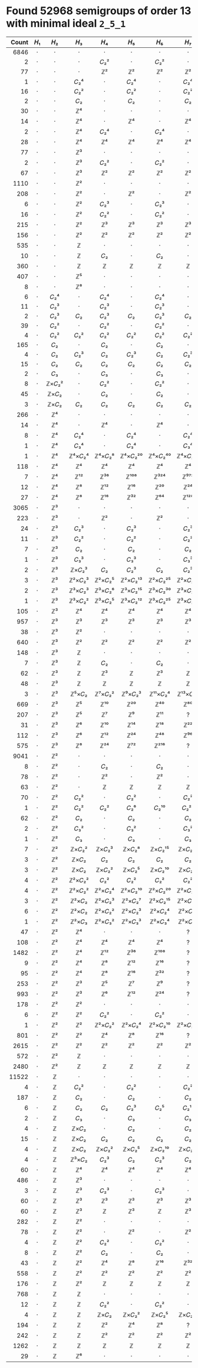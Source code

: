 # Found 52968 semigroups of order 13 with minimal ideal `2_5_1`


Count | 𝐻₁ | 𝐻₂ | 𝐻₃ | 𝐻₄ | 𝐻₅ | 𝐻₆ | 𝐻₇ | 𝐻₈ | 𝐻₉ | 𝐻₁₀
--: | :--: | :--: | :--: | :--: | :--: | :--: | :--: | :--: | :--: | :--:
6846 | · | · | · | · | · | · | · | · | · | ·
2 | · | · | · | 𝐶₂² | · | 𝐶₂² | · | 𝐶₂² | · | 𝐶₂²
77 | · | · | · | ℤ² | ℤ² | ℤ² | ℤ² | ℤ² | ℤ² | ℤ²
1 | · | · | 𝐶₂⁴ | · | 𝐶₂⁴ | · | 𝐶₂⁴ | · | 𝐶₂⁴ | ·
16 | · | · | 𝐶₂² | · | 𝐶₂² | · | 𝐶₂² | · | 𝐶₂² | ·
2 | · | · | 𝐶₂ | · | 𝐶₂ | · | 𝐶₂ | · | 𝐶₂ | ·
30 | · | · | ℤ⁴ | · | · | · | · | · | · | ·
14 | · | · | ℤ⁴ | · | ℤ⁴ | · | ℤ⁴ | · | ℤ⁴ | ·
2 | · | · | ℤ⁴ | 𝐶₂⁴ | · | 𝐶₂⁴ | · | 𝐶₂⁴ | · | 𝐶₂⁴
28 | · | · | ℤ⁴ | ℤ⁴ | ℤ⁴ | ℤ⁴ | ℤ⁴ | ℤ⁴ | ℤ⁴ | ℤ⁴
77 | · | · | ℤ³ | · | · | · | · | · | · | ·
2 | · | · | ℤ³ | 𝐶₂² | · | 𝐶₂² | · | 𝐶₂² | · | 𝐶₂²
67 | · | · | ℤ³ | ℤ² | ℤ² | ℤ² | ℤ² | ℤ² | ℤ² | ℤ²
1110 | · | · | ℤ² | · | · | · | · | · | · | ·
208 | · | · | ℤ² | · | ℤ² | · | ℤ² | · | ℤ² | ·
6 | · | · | ℤ² | 𝐶₂³ | · | 𝐶₂³ | · | 𝐶₂³ | · | 𝐶₂³
16 | · | · | ℤ² | 𝐶₂² | · | 𝐶₂² | · | 𝐶₂² | · | 𝐶₂²
215 | · | · | ℤ² | ℤ³ | ℤ³ | ℤ³ | ℤ³ | ℤ³ | ℤ³ | ℤ³
156 | · | · | ℤ² | ℤ² | ℤ² | ℤ² | ℤ² | ℤ² | ℤ² | ℤ²
535 | · | · | ℤ | · | · | · | · | · | · | ·
10 | · | · | ℤ | 𝐶₂ | · | 𝐶₂ | · | 𝐶₂ | · | 𝐶₂
360 | · | · | ℤ | ℤ | ℤ | ℤ | ℤ | ℤ | ℤ | ℤ
407 | · | · | ℤ⁵ | · | · | · | · | · | · | ·
8 | · | · | ℤ⁸ | · | · | · | · | · | · | ·
6 | · | 𝐶₂⁴ | · | 𝐶₂⁴ | · | 𝐶₂⁴ | · | 𝐶₂⁴ | · | 𝐶₂⁴
11 | · | 𝐶₂³ | · | 𝐶₂³ | · | 𝐶₂³ | · | 𝐶₂³ | · | 𝐶₂³
2 | · | 𝐶₂³ | 𝐶₂ | 𝐶₂³ | 𝐶₂ | 𝐶₂³ | 𝐶₂ | 𝐶₂³ | 𝐶₂ | 𝐶₂³
39 | · | 𝐶₂² | · | 𝐶₂² | · | 𝐶₂² | · | 𝐶₂² | · | 𝐶₂²
4 | · | 𝐶₂² | 𝐶₂² | 𝐶₂² | 𝐶₂² | 𝐶₂² | 𝐶₂² | 𝐶₂² | 𝐶₂² | 𝐶₂²
165 | · | 𝐶₂ | · | 𝐶₂ | · | 𝐶₂ | · | 𝐶₂ | · | 𝐶₂
4 | · | 𝐶₂ | 𝐶₂³ | 𝐶₂ | 𝐶₂³ | 𝐶₂ | 𝐶₂³ | 𝐶₂ | 𝐶₂³ | 𝐶₂
15 | · | 𝐶₂ | 𝐶₂ | 𝐶₂ | 𝐶₂ | 𝐶₂ | 𝐶₂ | 𝐶₂ | 𝐶₂ | 𝐶₂
2 | · | 𝐶₃ | · | 𝐶₃ | · | 𝐶₃ | · | 𝐶₃ | · | 𝐶₃
8 | · | ℤ×𝐶₂² | · | 𝐶₂² | · | 𝐶₂² | · | 𝐶₂² | · | 𝐶₂²
45 | · | ℤ×𝐶₂ | · | 𝐶₂ | · | 𝐶₂ | · | 𝐶₂ | · | 𝐶₂
3 | · | ℤ×𝐶₂ | 𝐶₂ | 𝐶₂ | 𝐶₂ | 𝐶₂ | 𝐶₂ | 𝐶₂ | 𝐶₂ | 𝐶₂
266 | · | ℤ⁴ | · | · | · | · | · | · | · | ·
14 | · | ℤ⁴ | · | ℤ⁴ | · | ℤ⁴ | · | ℤ⁴ | · | ℤ⁴
8 | · | ℤ⁴ | 𝐶₂⁴ | · | 𝐶₂⁴ | · | 𝐶₂⁴ | · | 𝐶₂⁴ | ·
1 | · | ℤ⁴ | 𝐶₃⁴ | · | 𝐶₃⁴ | · | 𝐶₃⁴ | · | 𝐶₃⁴ | ·
1 | · | ℤ⁴ | ℤ⁴×𝐶₂⁴ | ℤ⁴×𝐶₂⁸ | ℤ⁴×𝐶₂²⁰ | ℤ⁴×𝐶₂⁴⁰ | ℤ⁴×𝐶₂⁸⁴ | ℤ⁴×𝐶₂¹⁶⁸ | ℤ⁴×𝐶₂³⁴⁰ | ℤ⁴×𝐶₂⁶⁸⁰
118 | · | ℤ⁴ | ℤ⁴ | ℤ⁴ | ℤ⁴ | ℤ⁴ | ℤ⁴ | ℤ⁴ | ℤ⁴ | ℤ⁴
7 | · | ℤ⁴ | ℤ¹² | ℤ³⁶ | ℤ¹⁰⁸ | ℤ³²⁴ | ℤ⁹⁷² | ℤ²⁹¹⁶ | ℤ⁸⁷⁴⁸ | ℤ²⁶²⁴⁴
12 | · | ℤ⁴ | ℤ⁸ | ℤ¹² | ℤ¹⁶ | ℤ²⁰ | ℤ²⁴ | ℤ²⁸ | ℤ³² | ℤ³⁶
27 | · | ℤ⁴ | ℤ⁸ | ℤ¹⁶ | ℤ³² | ℤ⁶⁴ | ℤ¹²⁸ | ℤ²⁵⁶ | ℤ⁵¹² | ℤ¹⁰²⁴
3065 | · | ℤ³ | · | · | · | · | · | · | · | ·
223 | · | ℤ³ | · | ℤ² | · | ℤ² | · | ℤ² | · | ℤ²
24 | · | ℤ³ | 𝐶₂³ | · | 𝐶₂³ | · | 𝐶₂³ | · | 𝐶₂³ | ·
11 | · | ℤ³ | 𝐶₂² | · | 𝐶₂² | · | 𝐶₂² | · | 𝐶₂² | ·
7 | · | ℤ³ | 𝐶₂ | · | 𝐶₂ | · | 𝐶₂ | · | 𝐶₂ | ·
1 | · | ℤ³ | 𝐶₃³ | · | 𝐶₃³ | · | 𝐶₃³ | · | 𝐶₃³ | ·
2 | · | ℤ³ | ℤ×𝐶₂³ | 𝐶₂ | 𝐶₂³ | 𝐶₂ | 𝐶₂³ | 𝐶₂ | 𝐶₂³ | 𝐶₂
3 | · | ℤ³ | ℤ²×𝐶₂³ | ℤ²×𝐶₂⁵ | ℤ²×𝐶₂¹³ | ℤ²×𝐶₂²⁵ | ℤ²×𝐶₂⁵³ | ℤ²×𝐶₂¹⁰⁵ | ℤ²×𝐶₂²¹³ | ℤ²×𝐶₂⁴²⁵
2 | · | ℤ³ | ℤ³×𝐶₂³ | ℤ³×𝐶₂⁶ | ℤ³×𝐶₂¹⁵ | ℤ³×𝐶₂³⁰ | ℤ³×𝐶₂⁶³ | ℤ³×𝐶₂¹²⁶ | ℤ³×𝐶₂²⁵⁵ | ℤ³×𝐶₂⁵¹⁰
1 | · | ℤ³ | ℤ³×𝐶₂² | ℤ³×𝐶₂⁵ | ℤ³×𝐶₂¹² | ℤ³×𝐶₂²⁵ | ℤ³×𝐶₂⁵² | ℤ³×𝐶₂¹⁰⁵ | ℤ³×𝐶₂²¹² | ℤ³×𝐶₂⁴²⁵
105 | · | ℤ³ | ℤ⁴ | ℤ⁴ | ℤ⁴ | ℤ⁴ | ℤ⁴ | ℤ⁴ | ℤ⁴ | ℤ⁴
957 | · | ℤ³ | ℤ³ | ℤ³ | ℤ³ | ℤ³ | ℤ³ | ℤ³ | ℤ³ | ℤ³
38 | · | ℤ³ | ℤ² | · | · | · | · | · | · | ·
640 | · | ℤ³ | ℤ² | ℤ² | ℤ² | ℤ² | ℤ² | ℤ² | ℤ² | ℤ²
148 | · | ℤ³ | ℤ | · | · | · | · | · | · | ·
7 | · | ℤ³ | ℤ | 𝐶₂ | · | 𝐶₂ | · | 𝐶₂ | · | 𝐶₂
62 | · | ℤ³ | ℤ | ℤ³ | ℤ | ℤ³ | ℤ | ℤ³ | ℤ | ℤ³
48 | · | ℤ³ | ℤ | ℤ | ℤ | ℤ | ℤ | ℤ | ℤ | ℤ
3 | · | ℤ³ | ℤ⁵×𝐶₂ | ℤ⁷×𝐶₂² | ℤ⁹×𝐶₂³ | ℤ¹¹×𝐶₂⁴ | ℤ¹³×𝐶₂⁵ | ℤ¹⁵×𝐶₂⁶ | ℤ¹⁷×𝐶₂⁷ | ℤ¹⁹×𝐶₂⁸
669 | · | ℤ³ | ℤ⁵ | ℤ¹⁰ | ℤ²⁰ | ℤ⁴⁰ | ℤ⁸⁰ | ℤ¹⁶⁰ | ℤ³²⁰ | ℤ⁶⁴⁰
207 | · | ℤ³ | ℤ⁵ | ℤ⁷ | ℤ⁹ | ℤ¹¹ | ? | ? | ? | ?
31 | · | ℤ³ | ℤ⁶ | ℤ¹⁰ | ℤ¹⁴ | ℤ¹⁸ | ℤ²² | ℤ²⁶ | ℤ³⁰ | ℤ³⁴
112 | · | ℤ³ | ℤ⁶ | ℤ¹² | ℤ²⁴ | ℤ⁴⁸ | ℤ⁹⁶ | ℤ¹⁹² | ℤ³⁸⁴ | ℤ⁷⁶⁸
575 | · | ℤ³ | ℤ⁸ | ℤ²⁴ | ℤ⁷² | ℤ²¹⁶ | ? | ? | ? | ?
9041 | · | ℤ² | · | · | · | · | · | · | · | ·
8 | · | ℤ² | · | 𝐶₂ | · | 𝐶₂ | · | 𝐶₂ | · | 𝐶₂
78 | · | ℤ² | · | ℤ² | · | ℤ² | · | ℤ² | · | ℤ²
63 | · | ℤ² | · | ℤ | ℤ | ℤ | ℤ | ℤ | ℤ | ℤ
70 | · | ℤ² | 𝐶₂² | · | 𝐶₂² | · | 𝐶₂² | · | 𝐶₂² | ·
1 | · | ℤ² | 𝐶₂² | 𝐶₂² | 𝐶₂⁶ | 𝐶₂¹⁰ | 𝐶₂²² | 𝐶₂⁴² | 𝐶₂⁸⁶ | 𝐶₂¹⁷⁰
62 | · | ℤ² | 𝐶₂ | · | 𝐶₂ | · | 𝐶₂ | · | 𝐶₂ | ·
2 | · | ℤ² | 𝐶₃² | · | 𝐶₃² | · | 𝐶₃² | · | 𝐶₃² | ·
1 | · | ℤ² | 𝐶₃ | · | 𝐶₃ | · | 𝐶₃ | · | 𝐶₃ | ·
7 | · | ℤ² | ℤ×𝐶₂² | ℤ×𝐶₂³ | ℤ×𝐶₂⁸ | ℤ×𝐶₂¹⁵ | ℤ×𝐶₂³² | ℤ×𝐶₂⁶³ | ℤ×𝐶₂¹²⁸ | ℤ×𝐶₂²⁵⁵
3 | · | ℤ² | ℤ×𝐶₂ | 𝐶₂ | 𝐶₂ | 𝐶₂ | 𝐶₂ | 𝐶₂ | 𝐶₂ | 𝐶₂
3 | · | ℤ² | ℤ×𝐶₂ | ℤ×𝐶₂² | ℤ×𝐶₂⁵ | ℤ×𝐶₂¹⁰ | ℤ×𝐶₂²¹ | ℤ×𝐶₂⁴² | ℤ×𝐶₂⁸⁵ | ℤ×𝐶₂¹⁷⁰
4 | · | ℤ² | ℤ²×𝐶₂² | 𝐶₂² | 𝐶₂² | 𝐶₂² | 𝐶₂² | 𝐶₂² | 𝐶₂² | 𝐶₂²
4 | · | ℤ² | ℤ²×𝐶₂² | ℤ²×𝐶₂⁴ | ℤ²×𝐶₂¹⁰ | ℤ²×𝐶₂²⁰ | ℤ²×𝐶₂⁴² | ℤ²×𝐶₂⁸⁴ | ℤ²×𝐶₂¹⁷⁰ | ℤ²×𝐶₂³⁴⁰
3 | · | ℤ² | ℤ²×𝐶₂ | ℤ²×𝐶₂³ | ℤ²×𝐶₂⁷ | ℤ²×𝐶₂¹⁵ | ℤ²×𝐶₂³¹ | ℤ²×𝐶₂⁶³ | ℤ²×𝐶₂¹²⁷ | ℤ²×𝐶₂²⁵⁵
6 | · | ℤ² | ℤ²×𝐶₂ | ℤ²×𝐶₂² | ℤ²×𝐶₂³ | ℤ²×𝐶₂⁴ | ℤ²×𝐶₂⁵ | ℤ²×𝐶₂⁶ | ℤ²×𝐶₂⁷ | ℤ²×𝐶₂⁸
1 | · | ℤ² | ℤ²×𝐶₃ | ℤ²×𝐶₃² | ℤ²×𝐶₃³ | ℤ²×𝐶₃⁴ | ℤ²×𝐶₃⁵ | ℤ²×𝐶₃⁶ | ℤ²×𝐶₃⁷ | ℤ²×𝐶₃⁸
47 | · | ℤ² | ℤ⁴ | · | · | · | ? | ? | ? | ?
108 | · | ℤ² | ℤ⁴ | ℤ⁴ | ℤ⁴ | ℤ⁴ | ? | ? | ? | ?
1482 | · | ℤ² | ℤ⁴ | ℤ¹² | ℤ³⁶ | ℤ¹⁰⁸ | ? | ? | ? | ?
9 | · | ℤ² | ℤ⁴ | ℤ⁸ | ℤ¹² | ℤ¹⁶ | ? | ? | ? | ?
95 | · | ℤ² | ℤ⁴ | ℤ⁸ | ℤ¹⁶ | ℤ³² | ? | ? | ? | ?
253 | · | ℤ² | ℤ³ | ℤ⁵ | ℤ⁷ | ℤ⁹ | ? | ? | ? | ?
993 | · | ℤ² | ℤ³ | ℤ⁶ | ℤ¹² | ℤ²⁴ | ? | ? | ? | ?
178 | · | ℤ² | ℤ² | · | · | · | · | · | · | ·
6 | · | ℤ² | ℤ² | 𝐶₂² | · | 𝐶₂² | · | 𝐶₂² | · | 𝐶₂²
1 | · | ℤ² | ℤ² | ℤ²×𝐶₂² | ℤ²×𝐶₂⁴ | ℤ²×𝐶₂¹⁰ | ℤ²×𝐶₂²⁰ | ℤ²×𝐶₂⁴² | ℤ²×𝐶₂⁸⁴ | ℤ²×𝐶₂¹⁷⁰
801 | · | ℤ² | ℤ² | ℤ⁴ | ℤ⁸ | ℤ¹⁶ | ? | ? | ? | ?
2615 | · | ℤ² | ℤ² | ℤ² | ℤ² | ℤ² | ℤ² | ℤ² | ℤ² | ℤ²
572 | · | ℤ² | ℤ | · | · | · | · | · | · | ·
2480 | · | ℤ² | ℤ | ℤ | ℤ | ℤ | ℤ | ℤ | ℤ | ℤ
11522 | · | ℤ | · | · | · | · | · | · | · | ·
4 | · | ℤ | 𝐶₂² | · | 𝐶₂² | · | 𝐶₂² | · | 𝐶₂² | ·
187 | · | ℤ | 𝐶₂ | · | 𝐶₂ | · | 𝐶₂ | · | 𝐶₂ | ·
6 | · | ℤ | 𝐶₂ | 𝐶₂ | 𝐶₂³ | 𝐶₂⁵ | 𝐶₂¹¹ | 𝐶₂²¹ | 𝐶₂⁴³ | 𝐶₂⁸⁵
2 | · | ℤ | 𝐶₃ | · | 𝐶₃ | · | 𝐶₃ | · | 𝐶₃ | ·
4 | · | ℤ | ℤ×𝐶₂ | · | 𝐶₂ | · | 𝐶₂ | · | 𝐶₂ | ·
15 | · | ℤ | ℤ×𝐶₂ | 𝐶₂ | 𝐶₂ | 𝐶₂ | 𝐶₂ | 𝐶₂ | 𝐶₂ | 𝐶₂
4 | · | ℤ | ℤ×𝐶₂ | ℤ×𝐶₂² | ℤ×𝐶₂⁵ | ℤ×𝐶₂¹⁰ | ℤ×𝐶₂²¹ | ℤ×𝐶₂⁴² | ℤ×𝐶₂⁸⁵ | ℤ×𝐶₂¹⁷⁰
4 | · | ℤ | ℤ³×𝐶₂ | 𝐶₂³ | 𝐶₂ | 𝐶₂³ | 𝐶₂ | 𝐶₂³ | 𝐶₂ | 𝐶₂³
60 | · | ℤ | ℤ⁴ | ℤ⁴ | ℤ⁴ | ℤ⁴ | ℤ⁴ | ℤ⁴ | ℤ⁴ | ℤ⁴
486 | · | ℤ | ℤ³ | · | · | · | · | · | · | ·
3 | · | ℤ | ℤ³ | 𝐶₂³ | · | 𝐶₂³ | · | 𝐶₂³ | · | 𝐶₂³
60 | · | ℤ | ℤ³ | ℤ³ | ℤ³ | ℤ³ | ℤ³ | ℤ³ | ℤ³ | ℤ³
60 | · | ℤ | ℤ³ | ℤ | ℤ³ | ℤ | ℤ³ | ℤ | ℤ³ | ℤ
282 | · | ℤ | ℤ² | · | · | · | · | · | · | ·
78 | · | ℤ | ℤ² | · | ℤ² | · | ℤ² | · | ℤ² | ·
4 | · | ℤ | ℤ² | 𝐶₂² | · | 𝐶₂² | · | 𝐶₂² | · | 𝐶₂²
8 | · | ℤ | ℤ² | 𝐶₂ | · | 𝐶₂ | · | 𝐶₂ | · | 𝐶₂
43 | · | ℤ | ℤ² | ℤ⁴ | ℤ⁸ | ℤ¹⁶ | ℤ³² | ℤ⁶⁴ | ℤ¹²⁸ | ℤ²⁵⁶
558 | · | ℤ | ℤ² | ℤ² | ℤ² | ℤ² | ℤ² | ℤ² | ℤ² | ℤ²
176 | · | ℤ | ℤ² | ℤ | ℤ | ℤ | ℤ | ℤ | ℤ | ℤ
768 | · | ℤ | ℤ | · | · | · | · | · | · | ·
12 | · | ℤ | ℤ | 𝐶₂² | · | 𝐶₂² | · | 𝐶₂² | · | 𝐶₂²
4 | · | ℤ | ℤ | ℤ×𝐶₂ | ℤ×𝐶₂² | ℤ×𝐶₂⁵ | ℤ×𝐶₂¹⁰ | ℤ×𝐶₂²¹ | ℤ×𝐶₂⁴² | ℤ×𝐶₂⁸⁵
194 | · | ℤ | ℤ | ℤ² | ℤ⁴ | ℤ⁸ | ? | ? | ? | ?
242 | · | ℤ | ℤ | ℤ² | ℤ² | ℤ² | ℤ² | ℤ² | ℤ² | ℤ²
1262 | · | ℤ | ℤ | ℤ | ℤ | ℤ | ℤ | ℤ | ℤ | ℤ
29 | · | ℤ | ℤ⁶ | · | · | · | · | · | · | ·
